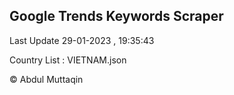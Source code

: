 

## Google Trends Keywords Scraper 
 
Last Update 29-01-2023 , 19:35:43

Country List :
VIETNAM.json



© Abdul Muttaqin 
